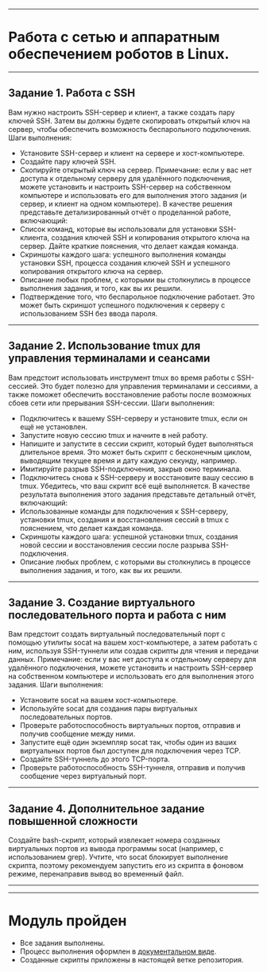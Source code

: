 ___
# Работа с сетью и аппаратным обеспечением роботов в Linux. 
___
## Задание 1. Работа с SSH
Вам нужно настроить SSH-сервер и клиент, а также создать пару ключей SSH. Затем вы должны будете скопировать открытый ключ на сервер, чтобы обеспечить возможность беспарольного подключения.
Шаги выполнения:
* Установите SSH-сервер и клиент на сервере и хост-компьютере.
* Создайте пару ключей SSH.
* Скопируйте открытый ключ на сервер.
Примечание: если у вас нет доступа к отдельному серверу для удалённого подключения, можете установить и настроить SSH-сервер на собственном компьютере и использовать его для выполнения этого задания (и сервер, и клиент на одном компьютере).
В качестве решения представьте детализированный отчёт о проделанной работе, включающий:
* Список команд, которые вы использовали для установки SSH-клиента, создания ключей SSH и копирования открытого ключа на сервер. Дайте краткие пояснения, что делает каждая команда.
* Скриншоты каждого шага: успешного выполнения команды установки SSH, процесса создания ключей SSH и успешного копирования открытого ключа на сервер.
* Описание любых проблем, с которыми вы столкнулись в процессе выполнения задания, и того, как вы их решили.
* Подтверждение того, что беспарольное подключение работает. Это может быть скриншот успешного подключения к серверу с использованием SSH без ввода пароля.
___
## Задание 2. Использование tmux для управления терминалами и сеансами
Вам предстоит использовать инструмент tmux во время работы с SSH-сессией. Это будет полезно для управления терминалами и сессиями, а также поможет обеспечить восстановление работы после возможных сбоев сети или прерывания SSH-сессии.
Шаги выполнения:
* Подключитесь к вашему SSH-серверу и установите tmux, если он ещё не установлен.
* Запустите новую сессию tmux и начните в ней работу.
* Напишите и запустите в сессии скрипт, который будет выполняться длительное время. Это может быть скрипт с бесконечным циклом, выводящим текущее время и дату каждую секунду, например.
* Имитируйте разрыв SSH-подключения, закрыв окно терминала.
* Подключитесь снова к SSH-серверу и восстановите вашу сессию в tmux. Убедитесь, что ваш скрипт всё ещё выполняется.
В качестве результата выполнения этого задания представьте детальный отчёт, включающий:
* Использованные команды для подключения к SSH-серверу, установки tmux, создания и восстановления сессий в tmux с пояснением, что делает каждая команда.
* Скриншоты каждого шага: успешной установки tmux, создания новой сессии и восстановления сессии после разрыва SSH-подключения.
* Описание любых проблем, с которыми вы столкнулись в процессе выполнения задания, и того, как вы их решили.
___
## Задание 3. Создание виртуального последовательного порта и работа с ним
Вам предстоит создать виртуальный последовательный порт с помощью утилиты socat на вашем хост-компьютере, а затем работать с ним, используя SSH-туннели или создав скрипты для чтения и передачи данных.
Примечание: если у вас нет доступа к отдельному серверу для удалённого подключения, можете установить и настроить SSH-сервер на собственном компьютере и использовать его для выполнения этого задания.
Шаги выполнения:
* Установите socat на вашем хост-компьютере.
* Используйте socat для создания пары виртуальных последовательных портов.
* Проверьте работоспособность виртуальных портов, отправив и получив сообщение между ними.
* Запустите ещё один экземпляр socat так, чтобы один из ваших виртуальных портов был доступен для подключения через TCP. 
* Создайте SSH-туннель до этого TCP-порта.
* Проверьте работоспособность SSH-туннеля, отправив и получив сообщение через виртуальный порт. 
___
## Задание 4. Дополнительное задание повышенной сложности
Cоздайте bash-скрипт, который извлекает номера созданных виртуальных портов из вывода программы socat (например, с использованием grep). Учтите, что socat блокирует выполнение скрипта, поэтому рекомендуем запустить его из скрипта в фоновом режиме, перенаправив вывод во временный файл.
___
___
# Модуль пройден
* Все задания выполнены. 
* Процесс выполнения оформлен в [документальном виде](https://github.com/git-skillbox/linux/blob/module3/m3-pw.pdf).
* Созданные скрипты приложены в настоящей ветке репозитория.

